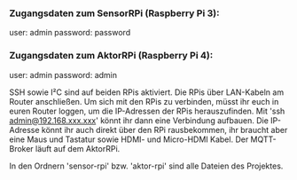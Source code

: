 ### Zugangsdaten zum SensorRPi (Raspberry Pi 3): 
user: admin
password: password

### Zugangsdaten zum AktorRPi (Raspberry Pi 4): 
user: admin
password: admin 

SSH sowie I²C sind auf beiden RPis aktiviert. Die RPis über LAN-Kabeln am Router anschließen.
Um sich mit den RPis zu verbinden, müsst ihr euch in euren Router loggen, um die IP-Adressen der RPis herauszufinden. Mit 'ssh admin@192.168.xxx.xxx' könnt ihr dann eine Verbindung aufbauen. 
Die IP-Adresse könnt ihr auch direkt über den RPi rausbekommen, ihr braucht aber eine Maus und Tastatur sowie HDMI- und Micro-HDMI Kabel. Der MQTT-Broker läuft auf dem AktorRPi.

In den Ordnern 'sensor-rpi' bzw. 'aktor-rpi' sind alle Dateien des Projektes. 
